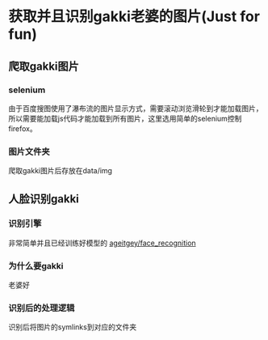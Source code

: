 # 获取并且识别gakki老婆的图片(Just for fun)
## 爬取gakki图片

### selenium
由于百度搜图使用了瀑布流的图片显示方式，需要滚动浏览滑轮到才能加载图片，  
所以需要能加载js代码才能加载到所有图片，这里选用简单的selenium控制firefox。

### 图片文件夹
爬取gakki图片后存放在data/img


## 人脸识别gakki

### 识别引擎
非常简单并且已经训练好模型的 [ageitgey/face_recognition](https://github.com/ageitgey/face_recognition)

### 为什么要gakki
老婆好

### 识别后的处理逻辑
识别后将图片的symlinks到对应的文件夹
